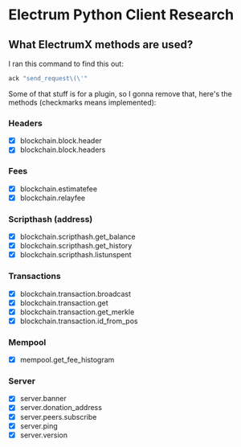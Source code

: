 # Electrum Python Client Research

## What ElectrumX methods are used?

I ran this command to find this out:

```sh
ack "send_request\(\'"
```

Some of that stuff is for a plugin, so I gonna remove that, here's the methods (checkmarks means implemented):

### Headers

- [x] blockchain.block.header
- [x] blockchain.block.headers

### Fees

- [x] blockchain.estimatefee
- [x] blockchain.relayfee

### Scripthash (address)

- [x] blockchain.scripthash.get_balance
- [x] blockchain.scripthash.get_history
- [x] blockchain.scripthash.listunspent

### Transactions

- [x] blockchain.transaction.broadcast
- [x] blockchain.transaction.get
- [x] blockchain.transaction.get_merkle
- [x] blockchain.transaction.id_from_pos

### Mempool

- [x] mempool.get_fee_histogram

### Server

- [x] server.banner
- [x] server.donation_address
- [x] server.peers.subscribe
- [x] server.ping
- [x] server.version
